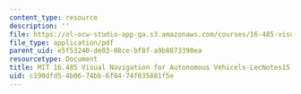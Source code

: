 ```yaml
---
content_type: resource
description: ''
file: https://ol-ocw-studio-app-qa.s3.amazonaws.com/courses/16-485-visual-navigation-for-autonomous-vehicles-vnav-fall-2020/c190dfd54b0674bb6f8474f035881f5e_MIT16_485F20_lec15.pdf
file_type: application/pdf
parent_uid: e5f53240-de03-08ce-bf8f-a9b8873390ea
resourcetype: Document
title: MIT 16.485 Visual Navigation for Autonomous Vehicels-LecNotes15
uid: c190dfd5-4b06-74bb-6f84-74f035881f5e
---
```


